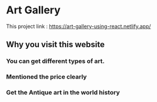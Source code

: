 # Art Gallery 

This project link : https://art-gallery-using-react.netlify.app/

## Why you visit this website

### You can get different types of art.

### Mentioned the price clearly

### Get the Antique art in the world history
